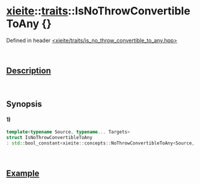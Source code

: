 # [xieite](../../xieite.md)\:\:[traits](../../traits.md)\:\:IsNoThrowConvertibleToAny \{\}
Defined in header [<xieite/traits/is_no_throw_convertible_to_any.hpp>](../../../include/xieite/traits/is_no_throw_convertible_to_any.hpp)

&nbsp;

## [Description](../concepts/no_throw_convertible_to_any.md#Description)

&nbsp;

## Synopsis
#### 1)
```cpp
template<typename Source, typename... Targets>
struct IsNoThrowConvertibleToAny
: std::bool_constant<xieite::concepts::NoThrowConvertibleToAny<Source, Targets...>> {};
```

&nbsp;

## [Example](../concepts/no_throw_convertible_to_any.md#Example)

